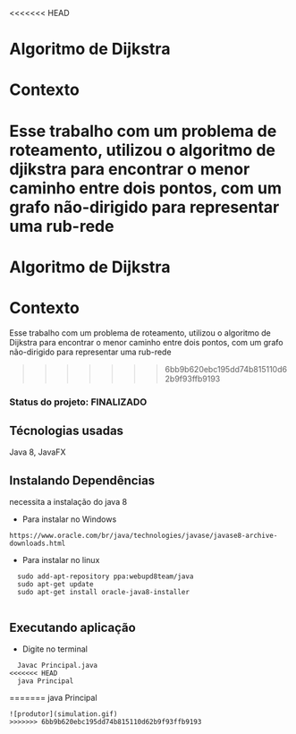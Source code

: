 
<<<<<<< HEAD
# Algoritmo de Dijkstra

# Contexto

Esse trabalho com um problema de roteamento, utilizou o algoritmo de djikstra para encontrar o menor caminho entre dois pontos, com um grafo não-dirigido para representar uma rub-rede
=======
# Algoritmo de Dijkstra

# Contexto

Esse trabalho com um problema de roteamento, utilizou o algoritmo de Dijkstra para encontrar o menor caminho entre dois pontos, com um grafo não-dirigido para representar uma rub-rede
>>>>>>> 6bb9b620ebc195dd74b815110d62b9f93ffb9193

### Status do projeto: FINALIZADO

## Técnologias usadas

Java 8, JavaFX

## Instalando Dependências

necessita a instalação do java 8

* Para instalar no Windows
```
https://www.oracle.com/br/java/technologies/javase/javase8-archive-downloads.html
  ```
* Para instalar no linux
```
  sudo add-apt-repository ppa:webupd8team/java
  sudo apt-get update
  sudo apt-get install oracle-java8-installer
  
  ```
## Executando aplicação

* Digite no terminal
```
  Javac Principal.java
<<<<<<< HEAD
  java Principal 
```
=======
  java Principal
  
  ```
![produtor](simulation.gif)
>>>>>>> 6bb9b620ebc195dd74b815110d62b9f93ffb9193

